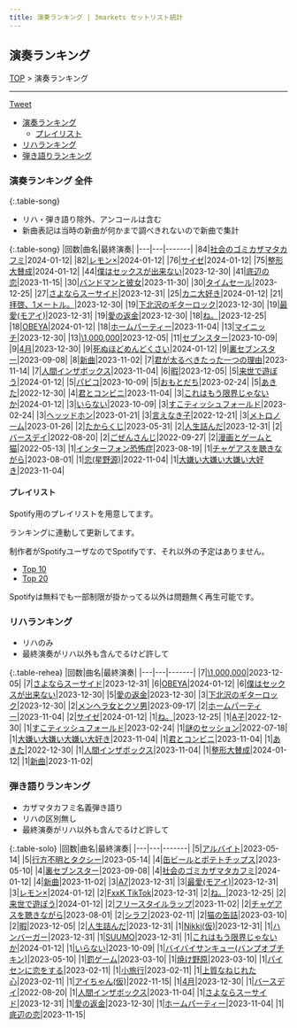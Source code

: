 ```yaml
---
title: 演奏ランキング | 3markets セットリスト統計
---
```

## 演奏ランキング


[TOP](/setlist/) > 演奏ランキング

___

 <a href="https://twitter.com/share?ref_src=twsrc%5Etfw" data-text="3markets[ ]セットリスト > 演奏ランキング" class="twitter-share-button" data-via="3markets" data-hashtags="3markets" data-related="3markets" data-show-count="false">Tweet</a>

* [演奏ランキング](#演奏ランキング)
    * [プレイリスト](#プレイリスト)
* [リハランキング](#リハランキング)
* [弾き語りランキング](#弾き語りランキング)


### 演奏ランキング 全件

{:.table-song}

* リハ・弾き語り除外、アンコールは含む
* 新曲表記は当時の新曲が何かまで調べきれないので新曲で集計

{:.table-song}
|回数|曲名|最終演奏|
|---|---|-------|
|84|[社会のゴミカザマタカフミ](song002.html)|2024-01-12|
|82|[レモン×](song003.html)|2024-01-12|
|76|[サイゼ](song004.html)|2024-01-12|
|75|[整形大賛成](song005.html)|2024-01-12|
|44|[僕はセックスが出来ない](song006.html)|2023-12-30|
|41|[底辺の恋](song008.html)|2023-11-15|
|30|[バンドマンと彼女](song009.html)|2023-11-30|
|30|[タイムセール](song007.html)|2023-12-25|
|27|[さよならスーサイド](song013.html)|2023-12-31|
|25|[カニ大好き](song079.html)|2024-01-12|
|21|[拝啓、1メートル。](song010.html)|2023-12-30|
|19|[下北沢のギターロック](song015.html)|2023-12-30|
|19|[最愛(モアイ)](song014.html)|2023-12-31|
|19|[愛の返金](song012.html)|2023-12-30|
|18|[ね。](song076.html)|2023-12-25|
|18|[OBEYA](song021.html)|2024-01-12|
|18|[ホームパーティー](song011.html)|2023-11-04|
|13|[マイニッチ](song046.html)|2023-12-30|
|13|[\1,000,000](song022.html)|2023-12-05|
|11|[セブンスター](song020.html)|2023-10-09|
|9|[4月](song029.html)|2023-12-30|
|9|[死ぬほどめんどくさい](song018.html)|2024-01-12|
|9|[裏セブンスター](song017.html)|2023-09-08|
|8|[新曲](song001.html)|2023-11-02|
|7|[君が太るべきたった一つの理由](song034.html)|2023-11-14|
|7|[人間インザボックス](song016.html)|2023-11-04|
|6|[暇](song040.html)|2023-12-05|
|5|[来世で遊ぼう](song075.html)|2024-01-12|
|5|[パピコ](song036.html)|2023-10-09|
|5|[おもとだち](song033.html)|2023-02-24|
|5|[あきた](song019.html)|2022-12-30|
|4|[君とコンビニ](song024.html)|2023-11-04|
|3|[これはもう限界じゃないか](song081.html)|2024-01-12|
|3|[いらない](song078.html)|2023-10-09|
|3|[すこティッシュフォールド](song045.html)|2023-02-24|
|3|[ヘッッドホン](song030.html)|2023-01-21|
|3|[言えなき子](song027.html)|2022-12-21|
|3|[メトロノーム](song025.html)|2023-01-26|
|2|[たからくじ](song032.html)|2023-05-31|
|2|[人生詰んだ](song031.html)|2023-12-31|
|2|[バースデイ](song028.html)|2022-08-20|
|2|[ごぜんさんじ](song026.html)|2022-09-27|
|2|[漫画とゲームと猫](song023.html)|2022-05-13|
|1|[インターフォン恐怖症](song080.html)|2023-08-19|
|1|[チャゲアスを聴きながら](song070.html)|2023-08-01|
|1|[恋(星野源)](song037.html)|2022-11-04|
|1|[大嫌い大嫌い大嫌い大好き](song035.html)|2023-11-04|


#### プレイリスト

Spotify用のプレイリストを用意してます。

ランキングに連動して更新してます。

制作者がSpotifyユーザなのでSpotifyです、それ以外の予定はありません。

* [Top 10](https://open.spotify.com/playlist/2k4rxGfOCIWZhr0lHnA0Yf)
* [Top 20](https://open.spotify.com/playlist/00msjQPDjFaoAm6IIEM2ka)

Spotifyは無料でも一部制限が掛かってる以外は問題無く再生可能です。

### リハランキング

* リハのみ
* 最終演奏がリハ以外も含んでるけど許して


{:.table-rehea}
|回数|曲名|最終演奏|
|---|---|-------|
|7|[\1,000,000](song022.html)|2023-12-05|
|7|[さよならスーサイド](song013.html)|2023-12-31|
|6|[OBEYA](song021.html)|2024-01-12|
|6|[僕はセックスが出来ない](song006.html)|2023-12-30|
|5|[愛の返金](song012.html)|2023-12-30|
|3|[下北沢のギターロック](song015.html)|2023-12-30|
|2|[メンヘラ女とクソ男](song072.html)|2023-09-17|
|2|[ホームパーティー](song011.html)|2023-11-04|
|2|[サイゼ](song004.html)|2024-01-12|
|1|[ね。](song076.html)|2023-12-25|
|1|[A子](song047.html)|2022-12-30|
|1|[すこティッシュフォールド](song045.html)|2023-02-24|
|1|[謎のセッション](song038.html)|2022-07-18|
|1|[大嫌い大嫌い大嫌い大好き](song035.html)|2023-11-04|
|1|[君とコンビニ](song024.html)|2023-11-04|
|1|[あきた](song019.html)|2022-12-30|
|1|[人間インザボックス](song016.html)|2023-11-04|
|1|[整形大賛成](song005.html)|2024-01-12|
|1|[新曲](song001.html)|2023-11-02|


### 弾き語りランキング

* カザマタカフミ名義弾き語り
* リハの区別無し
* 最終演奏がリハ以外も含んでるけど許して


{:.table-solo}
|回数|曲名|最終演奏|
|---|---|-------|
|5|[アルバイト](song042.html)|2023-05-14|
|5|[行方不明とタクシー](song039.html)|2023-05-14|
|4|[缶ビールとポテトチップス](song043.html)|2023-05-10|
|4|[裏セブンスター](song017.html)|2023-09-08|
|4|[社会のゴミカザマタカフミ](song002.html)|2024-01-12|
|4|[新曲](song001.html)|2023-11-02|
|3|[A7](song073.html)|2023-12-31|
|3|[最愛(モアイ)](song014.html)|2023-12-31|
|3|[レモン×](song003.html)|2024-01-12|
|2|[FxxK TikTok](song082.html)|2023-12-31|
|2|[ね。](song076.html)|2023-12-25|
|2|[来世で遊ぼう](song075.html)|2024-01-12|
|2|[フリースタイルラップ](song074.html)|2023-11-02|
|2|[チャゲアスを聴きながら](song070.html)|2023-08-01|
|2|[シラフ](song050.html)|2023-02-11|
|2|[猫の缶詰](song041.html)|2023-03-10|
|2|[暇](song040.html)|2023-12-05|
|2|[人生詰んだ](song031.html)|2023-12-31|
|1|[Nikki(仮)](song085.html)|2023-12-31|
|1|[ハンバーガー](song084.html)|2023-12-31|
|1|[SUUMO](song083.html)|2023-12-31|
|1|[これはもう限界じゃないか](song081.html)|2024-01-12|
|1|[いらない](song078.html)|2023-10-09|
|1|[バイバイサンキュー(バンプオブチキン)](song077.html)|2023-05-10|
|1|[罰ゲーム](song071.html)|2023-03-10|
|1|[焼け野原](song069.html)|2023-03-10|
|1|[パイセンに恋をする](song051.html)|2023-02-11|
|1|[小旅行](song049.html)|2023-02-11|
|1|[上質なねじれた心](song048.html)|2023-02-11|
|1|[アイちゃん(仮)](song044.html)|2022-11-15|
|1|[4月](song029.html)|2023-12-30|
|1|[バースデイ](song028.html)|2022-08-20|
|1|[人間インザボックス](song016.html)|2023-11-04|
|1|[さよならスーサイド](song013.html)|2023-12-31|
|1|[愛の返金](song012.html)|2023-12-30|
|1|[ホームパーティー](song011.html)|2023-11-04|
|1|[底辺の恋](song008.html)|2023-11-15|


<script src="https://cdnjs.cloudflare.com/ajax/libs/jquery/3.6.1/jquery.min.js" integrity="sha512-aVKKRRi/Q/YV+4mjoKBsE4x3H+BkegoM/em46NNlCqNTmUYADjBbeNefNxYV7giUp0VxICtqdrbqU7iVaeZNXA==" crossorigin="anonymous" referrerpolicy="no-referrer"></script>
<script src="https://cdnjs.cloudflare.com/ajax/libs/jquery.tablesorter/2.31.3/js/jquery.tablesorter.min.js" integrity="sha512-qzgd5cYSZcosqpzpn7zF2ZId8f/8CHmFKZ8j7mU4OUXTNRd5g+ZHBPsgKEwoqxCtdQvExE5LprwwPAgoicguNg==" crossorigin="anonymous" referrerpolicy="no-referrer"></script>
<link rel="stylesheet" href="https://cdnjs.cloudflare.com/ajax/libs/jquery.tablesorter/2.31.3/css/theme.default.min.css" integrity="sha512-wghhOJkjQX0Lh3NSWvNKeZ0ZpNn+SPVXX1Qyc9OCaogADktxrBiBdKGDoqVUOyhStvMBmJQ8ZdMHiR3wuEq8+w==" crossorigin="anonymous" referrerpolicy="no-referrer" />
<script>
$(function() {
    $(".table-song").tablesorter();
    $(".table-rehea").tablesorter();
    $(".table-solo").tablesorter();
});
</script>

<script async src="https://platform.twitter.com/widgets.js" charset="utf-8"></script>